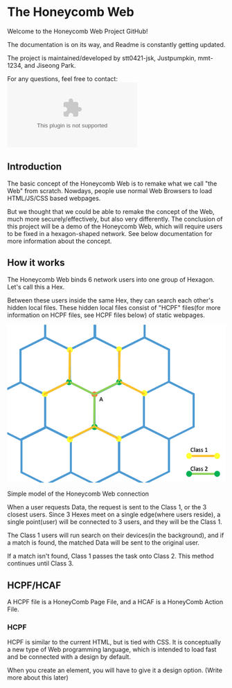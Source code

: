 # The Honeycomb Web

Welcome to the Honeycomb Web Project GitHub!

The documentation is on its way, and Readme is constantly getting updated.

The project is maintained/developed by stt0421-jsk, Justpumpkin, mmt-1234, and Jiseong Park.

For any questions, feel free to contact: ![alt-text](gotohell.covid19@gmail.com)


## Introduction

The basic concept of the Honeycomb Web is to remake what we call "the Web" from scratch.
Nowdays, people use normal Web Browsers to load HTML/JS/CSS based webpages. 

But we thought that we could be able to remake the concept of the Web, much more securely/effectively, but also very differently.
The conclusion of this project will be a demo of the Honeycomb Web, which will require users to be fixed in a hexagon-shaped network. See below documentation for more information about the concept.

## How it works

The Honeycomb Web binds 6 network users into one group of Hexagon.
Let's call this a Hex.

Between these users inside the same Hex, they can search each other's hidden local files. 
These hidden local files consist of "HCPF" files(for more information on HCPF files, see HCPF files below) of static webpages.

![alt text](https://github.com/stt0421-jsk/honeycomb/blob/main/img/Honeycomb_model_1.png?raw=true)

Simple model of the Honeycomb Web connection

When a user requests Data, the request is sent to the Class 1, or the 3 closest users. 
Since 3 Hexes meet on a single edge(where users reside), a single point(user) will be connected to 3 users, and they will be the Class 1.

The Class 1 users will run search on their devices(in the background), and if a match is found, the matched Data will be sent to the original user.

If a match isn't found, Class 1 passes the task onto Class 2.
This method continues until Class 3.


## HCPF/HCAF

A HCPF file is a HoneyComb Page File, and a HCAF is a HoneyComb Action File.

### HCPF

HCPF is similar to the current HTML, but is tied with CSS.
It is conceptually a new type of Web programming language, which is intended to load fast and be connected with a design by default.

When you create an element, you will have to give it a design option.
(Write more about this later)

